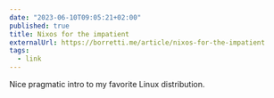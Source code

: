 ```yaml
---
date: "2023-06-10T09:05:21+02:00"
published: true
title: Nixos for the impatient
externalUrl: https://borretti.me/article/nixos-for-the-impatient
tags:
  - link
---
```

Nice pragmatic intro to my favorite Linux distribution. 


